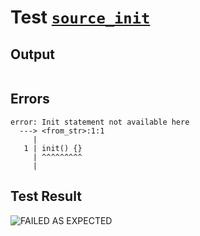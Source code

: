 # Test [`source_init`](../doc/tests/statement_usage.md#L36)

## Output

```,plain
```

## Errors

```,plain
error: Init statement not available here
  ---> <from_str>:1:1
     |
   1 | init() {}
     | ^^^^^^^^^
     |
```

## Test Result

![FAILED AS EXPECTED](../doc/tests/.test/source_init.png)
